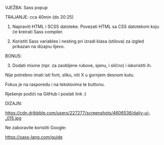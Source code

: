 VJEŽBA: Sass popup

TRAJANJE: cca 40min (do 20:25)


1. Napraviti HTML i SCSS datoteke. Povezati HTML sa CSS datotekom koju će kreirati Sass compiler.

2. Koristiti Sass variables i nesting pri izradi klasa (stilova) za izgled prikazan na dizajnu lijevo.


BONUS:

3. Dodati mixine (npr. za zaobljene rubove, sjenu, i slično) i iskoristiti ih.


Nije potrebno imati isti font, sliku, niti X u gornjem desnom kutu.


Fokus je na rasporedu i na tekstovima te buttonu.


Rješenje podići na GitHub i poslati link :)


DIZAJN:

https://cdn.dribbble.com/users/227277/screenshots/4606536/daily-ui-_015.jpg


Ne zaboravite koristiti Google:

https://sass-lang.com/guide

